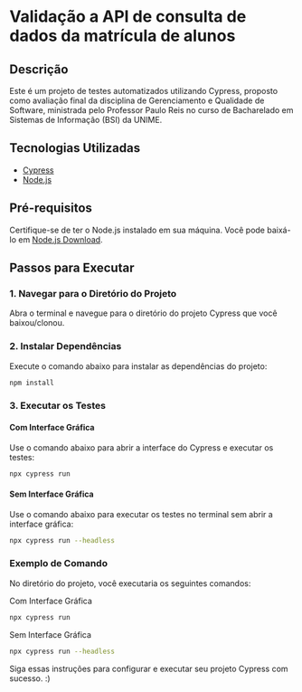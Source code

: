 # Validação a API de consulta de dados da matrícula de alunos

## Descrição
Este é um projeto de testes automatizados utilizando Cypress, proposto como avaliação final da disciplina de Gerenciamento e Qualidade de Software, ministrada pelo Professor Paulo Reis no curso de Bacharelado em Sistemas de Informação (BSI) da UNIME.

## Tecnologias Utilizadas
- [Cypress](https://www.cypress.io/)
- [Node.js](https://nodejs.org/)

## Pré-requisitos
Certifique-se de ter o Node.js instalado em sua máquina. Você pode baixá-lo em [Node.js Download](https://nodejs.org/en/download/package-manager).

## Passos para Executar

### 1. Navegar para o Diretório do Projeto
Abra o terminal e navegue para o diretório do projeto Cypress que você baixou/clonou.

### 2. Instalar Dependências
Execute o comando abaixo para instalar as dependências do projeto:
```bash
npm install
```

### 3. Executar os Testes
#### Com Interface Gráfica
Use o comando abaixo para abrir a interface do Cypress e executar os testes:
```bash
npx cypress run
```

#### Sem Interface Gráfica
Use o comando abaixo para executar os testes no terminal sem abrir a interface gráfica:
```bash
npx cypress run --headless
```

### Exemplo de Comando
No diretório do projeto, você executaria os seguintes comandos:

Com Interface Gráfica
```bash
npx cypress run
```
Sem Interface Gráfica
```bash
npx cypress run --headless
```
Siga essas instruções para configurar e executar seu projeto Cypress com sucesso. :)

